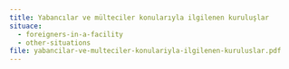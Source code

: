```yaml
---
title: Yabancılar ve mülteciler konularıyla ilgilenen kuruluşlar
situace:
  - foreigners-in-a-facility
  - other-situations
file: yabancilar-ve-multeciler-konulariyla-ilgilenen-kuruluslar.pdf
---
```

